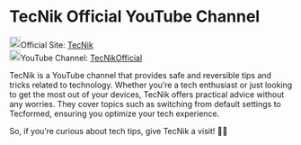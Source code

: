 # TecNik Official YouTube Channel

<img width="20" height="20" src="https://img.icons8.com/color/48/internet--v1.png" alt="internet--v1"/>Official Site: [TecNik](https://tecnik.pages.dev) <br>
<img width="20" height="20" src="https://img.icons8.com/color/48/youtube-play.png" alt="youtube-play"/>YouTube Channel: [TecNikOfficial](https://www.youtube.com/@TecnikOfficial)

TecNik is a YouTube channel that provides safe and reversible tips and tricks related to technology. Whether you’re a tech enthusiast or just looking to get the most out of your devices, TecNik offers practical advice without any worries. They cover topics such as switching from default settings to Tecformed, ensuring you optimize your tech experience. 

So, if you’re curious about tech tips, give TecNik a visit! 🚀🔧
